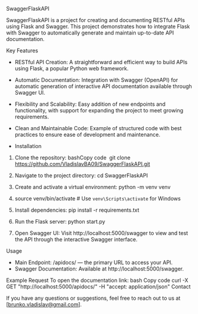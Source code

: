 SwaggerFlaskAPI

SwaggerFlaskAPI is a project for creating and documenting RESTful APIs using Flask and Swagger. This project demonstrates how to integrate Flask with Swagger to automatically 
generate and maintain up-to-date API documentation.

Key Features
* RESTful API Creation: A straightforward and efficient way to build APIs using Flask, a popular Python web framework.

* Automatic Documentation: Integration with Swagger (OpenAPI) for automatic generation of interactive API documentation available through Swagger UI.

* Flexibility and Scalability: Easy addition of new endpoints and functionality, with support for expanding the project to meet growing requirements.

* Clean and Maintainable Code: Example of structured code with best practices to ensure ease of development and maintenance.

* Installation

1. Clone the repository: bashCopy code  git clone https://github.com/VladislavBA09/SwaggerFlaskAPI.git

2. Navigate to the project directory: cd SwaggerFlaskAPI
   
3. Create and activate a virtual environment: python -m venv venv

4. source venv/bin/activate  # Use `venv\Scripts\activate` for Windows
   
5. Install dependencies: pip install -r requirements.txt
   
6. Run the Flask server: python start.py
   
7. Open Swagger UI: Visit http://localhost:5000/swagger to view and test the API through the interactive Swagger interface.

Usage

* Main Endpoint: /apidocs/ — the primary URL to access your API.
* Swagger Documentation: Available at http://localhost:5000/swagger.

Example Request
To open the documentation link:
bash
Copy code
curl -X GET "http://localhost:5000/apidocs/" -H "accept: application/json"
Contact

If you have any questions or suggestions, feel free to reach out to us at [brunko.vladislav@gmail.com].
